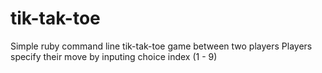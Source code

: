 # tik-tak-toe
Simple ruby command line tik-tak-toe game between two players
Players specify their move by inputing choice index (1 - 9)
